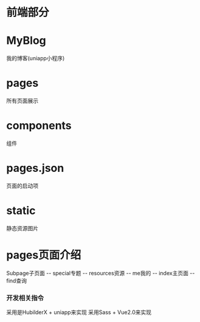 # 前端部分

# MyBlog
我的博客(uniapp小程序)

# pages
所有页面展示

# components
组件

# pages.json
页面的启动项

# static
静态资源图片

# pages页面介绍
Subpage子页面 -- special专题 -- resources资源 -- me我的 -- index主页面 -- find查询

### 开发相关指令
采用是HubilderX + uniapp来实现
采用Sass + Vue2.0来实现


